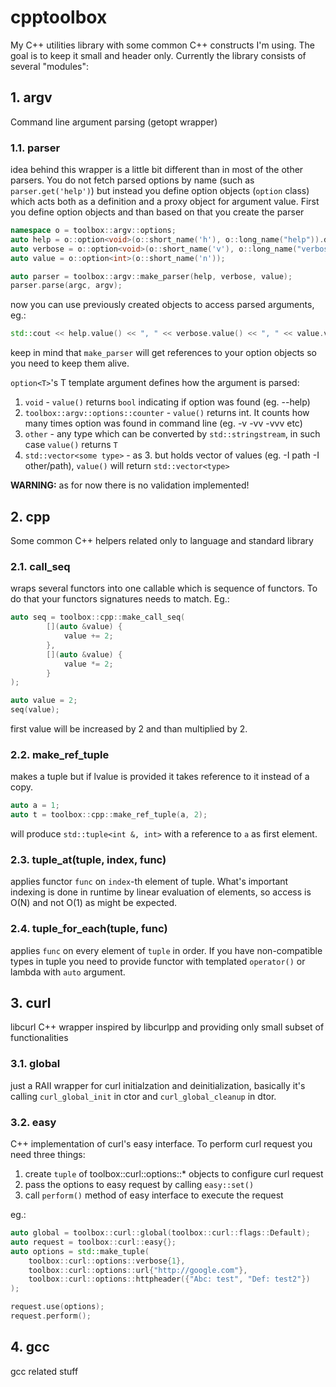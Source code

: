 # cpptoolbox
My C++ utilities library with some common C++ constructs I'm using. The goal is to keep it small and header only. Currently the library consists of several "modules":

## 1. argv
Command line argument parsing (getopt wrapper)

### 1.1. parser
idea behind this wrapper is a little bit different than in most of the other parsers. You do not fetch parsed options by name (such as `parser.get('help')`) but instead you define option objects (`option` class) which acts both as a definition and a proxy object for argument value. First you define option objects and than based on that you create the parser

```cpp
namespace o = toolbox::argv::options;
auto help = o::option<void>(o::short_name('h'), o::long_name("help")).description("this help message");
auto verbose = o::option<void>(o::short_name('v'), o::long_name("verbose")).description("be verbose");
auto value = o::option<int>(o::short_name('n'));

auto parser = toolbox::argv::make_parser(help, verbose, value);
parser.parse(argc, argv);
```

now you can use previously created objects to access parsed arguments, eg.:

```cpp
std::cout << help.value() << ", " << verbose.value() << ", " << value.value() << std::endl;
```

keep in mind that `make_parser` will get references to your option objects so you need to keep them alive.

`option<T>`'s T template argument defines how the argument is parsed:
1. `void` - `value()` returns `bool` indicating if option was found (eg. --help)
2. `toolbox::argv::options::counter` - `value()` returns int. It counts how many times option was found in command line (eg. -v -vv -vvv etc)
3. `other` - any type which can be converted by `std::stringstream`, in such case `value()` returns `T`
4. `std::vector<some type>` - as 3. but holds vector of values (eg. -I path -I other/path), `value()` will return `std::vector<type>`

**WARNING:** as for now there is no validation implemented!

## 2. cpp
Some common C++ helpers related only to language and standard library

### 2.1. call_seq
wraps several functors into one callable which is sequence of functors. To do that your functors signatures needs to match. Eg.:

```cpp
auto seq = toolbox::cpp::make_call_seq(
		[](auto &value) {
			value += 2;
		},
		[](auto &value) {
			value *= 2;
		}
);

auto value = 2;
seq(value);
```
first value will be increased by 2 and than multiplied by 2.

### 2.2. make_ref_tuple
makes a tuple but if lvalue is provided it takes reference to it instead of a copy.

```cpp
auto a = 1;
auto t = toolbox::cpp::make_ref_tuple(a, 2);
```

will produce `std::tuple<int &, int>` with a reference to `a` as first element.

### 2.3. tuple_at(tuple, index, func)
applies functor `func` on `index`-th element of tuple. What's important indexing is done in runtime by linear evaluation of elements, so access is O(N) and not O(1) as might be expected.

### 2.4. tuple_for_each(tuple, func)
applies `func` on every element of `tuple` in order. If you have non-compatible types in tuple you need to provide functor with templated `operator()` or lambda with `auto` argument.

## 3. curl
libcurl C++ wrapper inspired by libcurlpp and providing only small subset of functionalities

### 3.1. global
just a RAII wrapper for curl initialzation and deinitialization, basically it's calling `curl_global_init` in ctor and `curl_global_cleanup` in dtor.

### 3.2. easy
C++ implementation of curl's easy interface. To perform curl request you need three things:

1. create `tuple` of toolbox::curl::options::\* objects to configure curl request
2. pass the options to easy request by calling `easy::set()`
3. call `perform()` method of easy interface to execute the request

eg.:
```cpp
auto global = toolbox::curl::global(toolbox::curl::flags::Default);
auto request = toolbox::curl::easy{};
auto options = std::make_tuple(
    toolbox::curl::options::verbose{1},
    toolbox::curl::options::url{"http://google.com"},
    toolbox::curl::options::httpheader({"Abc: test", "Def: test2"})
);

request.use(options);
request.perform();
```

## 4. gcc
gcc related stuff
